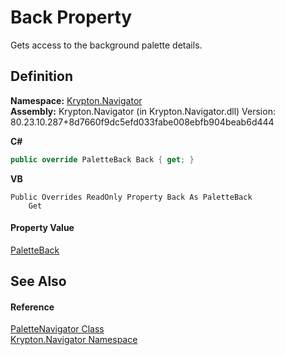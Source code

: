 # Back Property


Gets access to the background palette details.



## Definition
**Namespace:** <a href="a21ac074-d119-3dc6-bd1c-d3a12c0128bc.md">Krypton.Navigator</a>  
**Assembly:** Krypton.Navigator (in Krypton.Navigator.dll) Version: 80.23.10.287+8d7660f9dc5efd033fabe008ebfb904beab6d444

**C#**
``` C#
public override PaletteBack Back { get; }
```
**VB**
``` VB
Public Overrides ReadOnly Property Back As PaletteBack
	Get
```



#### Property Value
<a href="83e73f8f-6bf0-dca7-bfaa-c738568ff766.md">PaletteBack</a>

## See Also


#### Reference
<a href="7ff26c66-fd6b-15d6-8cfd-ea6a1c92bf8e.md">PaletteNavigator Class</a>  
<a href="a21ac074-d119-3dc6-bd1c-d3a12c0128bc.md">Krypton.Navigator Namespace</a>  
